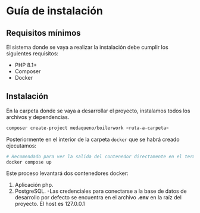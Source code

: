 # Guía de instalación

## Requisitos mínimos
El sistema donde se vaya a realizar la instalación debe cumplir los siguientes requisitos:
- PHP 8.1+
- Composer
- Docker

## Instalación

En la carpeta donde se vaya a desarrollar el proyecto, instalamos todos los archivos y dependencias.

``` bash
composer create-project medaqueno/boilerwork <ruta-a-carpeta>
```

Posteriormente en el interior de la carpeta `docker` que se habrá creado ejecutamos:

``` bash
# Recomendado para ver la salida del contenedor directamente en el terminal.
docker compose up
```

Este proceso levantará dos contenedores docker:
1. Aplicación php.
2. PostgreSQL.
    -Las credenciales para conectarse a la base de datos de desarrollo por defecto se encuentra en el archivo **.env** en la raíz del proyecto. El host es 127.0.0.1
